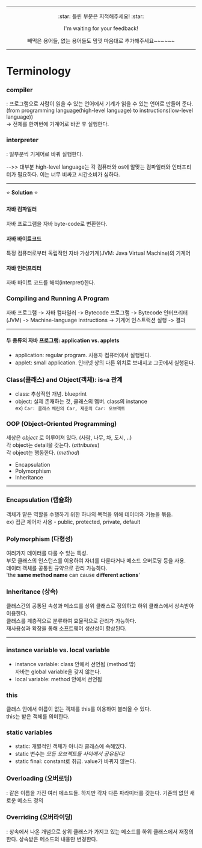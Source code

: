 ***
<p align=center> :star: 틀린 부분은 지적해주세요! :star:  
<p align=center> I'm waiting for your feedback!  
<p align=center> 빼먹은 용어들, 없는 용어들도 맘껏 마음대로 추가해주세요~~~~~~

***  

# Terminology  

### compiler  
: 프로그램으로 사람이 읽을 수 있는 언어에서 기계가 읽을 수 있는 언어로 만들어 준다. (from programming language(high-level language) to instructions(low-level language))  
-> 전체를 한꺼번에 기계어로 바꾼 후 실행한다.  

### interpreter
: 일부분씩 기계어로 바꿔 실행한다.  

-->> 대부분 high-level language는 각 컴퓨터와 os에 알맞는 컴파일러와 인터프리터가 필요하다. 이는 너무 비싸고 시간소비가 심하다.  

***
:star: __Solution__ :star:  
#### 자바 컴파일러  
자바 프로그램을 자바 byte-code로 변환한다.  

#### 자바 바이트코드  
특정 컴퓨터로부터 독립적인 자바 가상기계(JVM: Java Virtual Machine)의 기계어  

#### 자바 인터프리터  
자바 바이트 코드를 해석(interpret)한다.  

### Compiling and Running A Program  
자바 프로그램 -> 자바 컴파일러 -> Bytecode 프로그램 -> Bytecode 인터프리터 (JVM) -> Machine-language instructions -> 기계어 인스트럭션 실행 -> 결과  

***

#### 두 종류의 자바 프로그램: application vs. applets
* application: regular program. 사용자 컴퓨터에서 실행된다.    
* applet: small application. 인터넷 상의 다른 위치로 보내지고 그곳에서 실행된다.  

### Class(클래스) and Object(객체): is-a 관계  
* class: 추상적인 개념. blueprint  
* object: 실제 존재하는 것, 클래스의 멤버. class의 instance    
ex) `Car: 클래스` `채린의 Car, 제훈의 Car: 오브젝트`  

### OOP (Object-Oriented Programming)   
세상은 _object_ 로 이루어져 있다. (사람, 나무, 차, 도시, ..)  
각 object는 detail을 갖는다. (_attributes_)  
각 object는 행동한다. (_method_)  
* Encapsulation
* Polymorphism
* Inheritance

***


### Encapsulation (캡슐화)  
객체가 맡은 역할을 수행하기 위한 하나의 목적을 위해 데이터와 기능을 묶음.  
ex) 접근 제어자 사용 - public, protected, private, default  


### Polymorphism (다형성)  
여러가지 데이터를 다룰 수 있는 특성.  
부모 클래스의 인스턴스를 이용하여 자녀를 다룬다거나 메소드 오버로딩 등을 사용.  
데이터 객체를 공통된 규약으로 관리 가능하다.  
'the <b>same method name</b> can cause <b>different actions</b>'  


### Inheritance (상속)  
클래스간의 공통된 속성과 메소드를 상위 클래스로 정의하고 하위 클래스에서 상속받아 이용한다.  
클래스를 계층적으로 분류하여 효율적으로 관리가 가능하다.  
재사용성과 확장을 통해 소프트웨어 생산성이 향상된다.  


***  

### instance variable vs. local variable  
* instance variable: class 안에서 선언됨 (method 밖)  
자바는 global variable을 갖지 않는다.  
* local variable: method 안에서 선언됨  

### this
클래스 안에서 이름이 없는 객체를 this를 이용하여 불러올 수 있다.  
this는 받은 객체를 의미한다.  

### static variables  
* static: 개별적인 객체가 아니라 클래스에 속해있다.  
* static 변수는 _모든 오브젝트들 사이에서 공유된다!_  
* static final: constant로 취급. value가 바뀌지 않는다.  

### Overloading (오버로딩)  
: 같은 이름을 가진 여러 메소드들. 하지만 각자 다른 파라미터를 갖는다.  기존의 없던 새로운 메소드 정의  

### Overriding (오버라이딩)  
: 상속에서 나온 개념으로 상위 클래스가 가지고 있는 메소드를 하위 클래스에서 재정의한다. 상속받은 메소드의 내용만 변경한다.  
